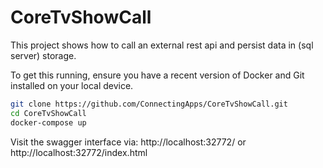 # CoreTvShowCall

This project shows how to call an external rest api and persist data in (sql server) storage.

To get this running, ensure you have a recent version of Docker and Git installed on your local device.


```bash
git clone https://github.com/ConnectingApps/CoreTvShowCall.git
cd CoreTvShowCall
docker-compose up
```

Visit the swagger interface via: http://localhost:32772/ or http://localhost:32772/index.html
